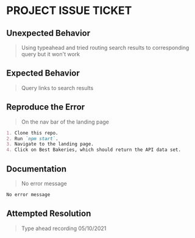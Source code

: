 # PROJECT ISSUE TICKET

## Unexpected Behavior

> Using typeahead and tried routing search results to corresponding query but it won't work

## Expected Behavior

> Query links to search results

## Reproduce the Error

> On the nav bar of the landing page

```md
1. Clone this repo.
2. Run `npm start`.
3. Navigate to the landing page.
4. Click on Best Bakeries, which should return the API data set.
```

## Documentation

> No error message

```md
No error message
```

## Attempted Resolution

> Type ahead recording 05/10/2021

```md

```
